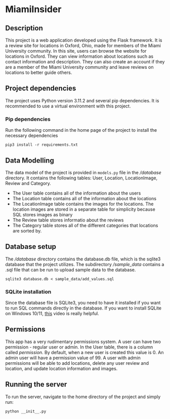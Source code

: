 # MiamiInsider

## Description
This project is a web application developed using the Flask framework. It is a review site for locations in Oxford, Ohio, made for members of the Miami University community. In this site, users can browse the website for locations in Oxford. They can view information about locations such as contact information and description. They can also create an account if they are a member of the Miami University community and leave reviews on locations to better guide others.


## Project dependencies
The project uses Python version 3.11.2 and several pip dependencies. It is recommended to use a virtual environment with this project.


### Pip dependencies
Run the following command in the home page of the project to install the necessary dependencies

```pip3 install -r requirements.txt```


## Data Modelling

The data model of the project is provided in `models.py` file in the */database* directory. It contains the following tables: User, Location, LocationImage, Review and Category. 
- The User table contains all of the information about the users
- The Location table contains all of the information about the locations
- The LocationImage table contains the images for the locations. The location images are stored in a separate table for simplicity because SQL stores images as binary
- The Review table stores informatio about the reviews
- The Category table stores all of the different categories that locations are sorted by. 


## Database setup
The */database* directory contains the database.db file, which is the sqlite3 database that the project utilizes. The subdirectory */sample_data* contains a .sql file that can be run to upload sample data to the database.

```sqlite3 database.db < sample_data/add_values.sql```

### SQLite installation
Since the database file is SQLite3, you need to have it installed if you want to run SQL commands directly in the database. If you want to install SQLite on Windows 10/11, [this](https://www.youtube.com/watch?v=XA3w8tQnYCA) video is really helpful.

## Permissions
This app has a very rudimentary permissions system. A user can have two permission - regular user or admin. In the User table, there is a column called *permission*. By default, when a new user is created this value is 0. An admin user will have a permission value of 99. A user with admin permissions will be able to add locations, delete any user review and location, and update location information and images.

## Running the server
To run the server, navigate to the home directory of the project and simply run:

```python __init__.py```
